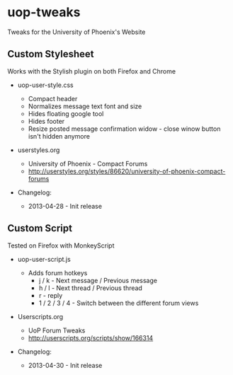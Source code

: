 uop-tweaks
==========

Tweaks for the University of Phoenix's Website

## Custom Stylesheet

Works with the Stylish plugin on both Firefox and Chrome

* uop-user-style.css
    * Compact header
    * Normalizes message text font and size
    * Hides floating google tool
    * Hides footer
    * Resize posted message confirmation widow - close winow button isn't hidden anymore



* userstyles.org
    * University of Phoenix - Compact Forums
    * http://userstyles.org/styles/86620/university-of-phoenix-compact-forums


* Changelog:
	* 2013-04-28 - Init release


## Custom Script

Tested on Firefox with MonkeyScript

* uop-user-script.js
    * Adds forum hotkeys
        * j / k - Next message / Previous message
        * h / l - Next thread / Previous thread
        * r - reply
        * 1 / 2 / 3 / 4 - Switch between the different forum views

* Userscripts.org
    * UoP Forum Tweaks
    * http://userscripts.org/scripts/show/166314


* Changelog:
    * 2013-04-30 - Init release